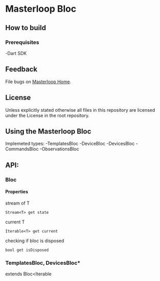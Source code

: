 # Masterloop Bloc

## How to build

### Prerequisites

-Dart SDK

## Feedback

File bugs on [Masterloop Home](https://github.com/orgs/Masterloop/projects/1).

## License

Unless explicitly stated otherwise all files in this repository are licensed under the License in the root repository.

## Using the Masterloop Bloc

Implemeted types:
-TemplatesBloc
-DeviceBloc
-DevicesBloc
-CommandsBloc
-ObservationsBloc

## API:

### Bloc

#### Properties

stream of T

```
Stream<T> get state
```

current T

```
Iterable<T> get current
```

checking if bloc is disposed

```
bool get isDisposed
```

### TemplatesBloc, DevicesBloc\*

extends Bloc<Iterable<Template>>

```
TemplatesBloc({
    //Called on templatesBloc.Refresh() and returns most updated list of templates
    Future<Iterable<Template>> onRefresh,
    //Comparator to use when sorting the templates
    Comparator<Template> comparator,
  })
```

#### Methods

refreshing

```
Future<void> refresh()
```

sorting

```
void sort(Comparator<Template> comparator)
```

filtering

```
  void filter(Test<Template> tester)
```

##### \*for Devices Bloc use type DevicesBloc and Device types

### DeviceBloc

extends Bloc<Device>

```
DeviceBloc({
    //MID of device
    String mid,
    //Called on deviceBloc.Refresh() and returns most updated device
    ValueGetter<Future<Device>> onRefresh,
    //Implementation of send command
    SendCommand onSendCommand,
  })
```

#### Methods

refreshing

```
Future<void> refresh()
```

sending commands

optional:<br />
-arguments<br />
-expiresIn, defaults to 5 minutes

```
Future<bool> sendCommand({
    int id,
    Iterable<Map<String, dynamic>> arguments,
    Duration expiresIn = const Duration(minutes: 5),
  })
```
